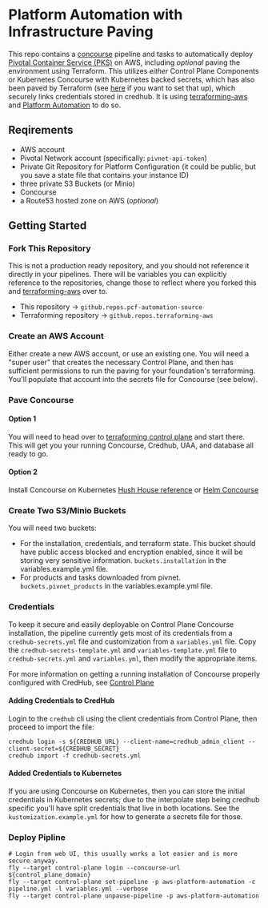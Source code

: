 # Platform Automation with Infrastructure Paving

This repo contains a [concourse](https://concourse-ci.org/) pipeline and tasks to automatically deploy [Pivotal Container Service (PKS)](https://pivotal.io/platform/pivotal-container-service) on AWS, including _optional_ paving the environment using Terraform.
This utilizes *either* Control Plane Components or Kubernetes Concourse with Kubernetes backed secrets, which has also been paved by Terraform (see [here](http://docs.pivotal.io/control-plane) if you want to set that up), which securely links credentials stored in credhub.
It is using  [terraforming-aws](https://github.com/pivotal-cf/terraforming-aws) and [Platform Automation](http://docs.pivotal.io/platform-automation) to do so.

## Reqirements

* AWS account
* Pivotal Network account (specifically: `pivnet-api-token`)
* Private Git Repository for Platform Configuration (it could be public, but you save a state file that contains your instance ID)
* three private S3 Buckets (or Minio)
* Concourse
* a Route53 hosted zone on AWS (_optional_)

## Getting Started

### Fork This Repository
This is not a production ready repository, and you should not reference it directly in your pipelines.  There will be variables you can explicitly reference to the repositories, change those to reflect where you forked this and [terraforming-aws](https://github.com/pivotal-cf/terraforming-aws) over to.
 * This repository -> `github.repos.pcf-automation-source`
 * Terraforming repository -> `github.repos.terraforming-aws`

### Create an AWS Account

Either create a new AWS account, or use an existing one.  You will need a "super user" that creates the necessary Control Plane, and then has sufficient permissions to run the paving for your foundation's terraforming.  You'll populate that account into the secrets file for Concourse (see below).

### Pave Concourse

#### Option 1
You will need to head over to [terraforming control plane](http://docs.pivotal.io/control-plane) and start there.  This will get you your running Concourse, Credhub, UAA, and database all ready to go.

#### Option 2
Install Concourse on Kubernetes [Hush House reference](https://github.com/concourse/hush-house) or [Helm Concourse](https://github.com/helm/charts/tree/master/stable/concourse)

### Create Two S3/Minio Buckets

You will need two buckets:
 * For the installation, credentials, and terraform state.  This bucket should have public access blocked and encryption enabled, since it will be storing very sensitive information. `buckets.installation` in the variables.example.yml file.
 * For products and tasks downloaded from pivnet. `buckets.pivnet_products` in the variables.example.yml file.

### Credentials

To keep it secure and easily deployable on Control Plane Concourse installation, the pipeline currently gets most of its credentials from a `credhub-secrets.yml` file and customization from a `variables.yml` file.
Copy the `credhub-secrets-template.yml` and `variables-template.yml` file to `credhub-secrets.yml` and `variables.yml`, then modify the appropriate items.

For more information on getting a running installation of Concourse properly configured with CredHub, see [Control Plane](http://docs.pivotal.io/control-plane)

#### Adding Credentials to CredHub

Login to the `credhub` cli using the client credentials from Control Plane, then proceed to import the file:

```
credhub login -s ${CREDHUB_URL} --client-name=credhub_admin_client --client-secret=${CREDHUB_SECRET}
credhub import -f credhub-secrets.yml
```

#### Added Credentials to Kubernetes

If you are using Concourse on Kubernetes, then you can store the initial credentials in Kubernetes secrets; due to the interpolate step being credhub specific you'll have split credentials that live in both locations.  See the `kustomization.example.yml` for how to generate a secrets file for those.

### Deploy Pipline

```
# Login from web UI, this usually works a lot easier and is more secure anyway.
fly --target control-plane login --concourse-url ${control_plane_domain}
fly --target control-plane set-pipeline -p aws-platform-automation -c pipeline.yml -l variables.yml --verbose
fly --target control-plane unpause-pipeline -p aws-platform-automation
```
